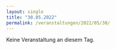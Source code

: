 ```yaml
---
layout: single
title: "30.05.2022"
permalink: /veranstaltungen/2022/05/30/
---
```


Keine Veranstaltung an diesem Tag.
